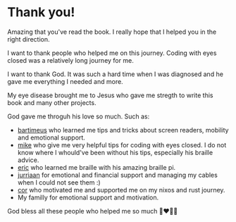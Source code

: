 # Thank you!

Amazing that you've read the book. I really hope that I helped you in the right direction.

I want to thank people who helped me on this journey. 
Coding with eyes closed was a relatively long journey for me.

I want to thank God.
It was such a hard time when I was diagnosed and he gave me everything I needed and more.

My eye disease brought me to Jesus who gave me stregth to write this book and many other projects.

God gave me throguh his love so much. Such as:

- [bartimeus](https://bartimeus.nl) who learned me tips and tricks about screen readers, mobility and emotional support.
- [mike](https://retro-kingdom.nl/over-ons) who give me very helpful tips for coding with eyes closed. I do not know where I whould've been without his tips, especially his braille advice.
- [eric](https://github.com/edequartel) who learned me braille with his amazing braille pi.
- [jurriaan](https://github.com/qlp) for emotional and financial support and managing my cables when I could not see them :)
- [cor](https://github.com/cor) who motivated me and supported me on my nixos and rust journey.
- My familly for emotional support and motivation.

God bless all these people who helped me so much 🙏❤️👨‍🦯

